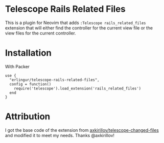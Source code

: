 # Telescope Rails Related Files

This is a plugin for Neovim that adds `:Telescope rails_related_files` extension
that will either find the controller for the current view file or the view files
for the current controller.

# Installation

With Packer
```
use {
  "erlingur/telescope-rails-related-files",
  config = function()
    require('telescope').load_extension('rails_related_files')
  end
}
```

# Attribution

I got the base code of the extension from [axkirillov/telescope-changed-files](https://github.com/axkirillov/telescope-changed-files)
and modified it to meet my needs. Thanks @axkirillov!
